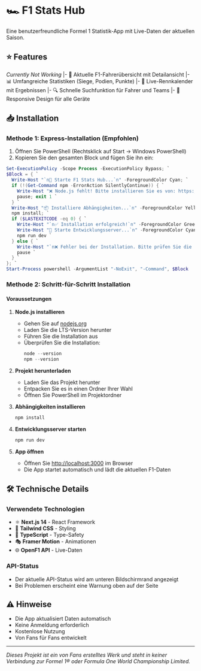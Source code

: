 # 🏎️ F1 Stats Hub

Eine benutzerfreundliche Formel 1 Statistik-App mit Live-Daten der aktuellen Saison.

## ⭐ Features
*Currently Not Working*
|- 👥 Aktuelle F1-Fahrerübersicht mit Detailansicht
|- 📊 Umfangreiche Statistiken (Siege, Podien, Punkte)
|- 🏁 Live-Rennkalender mit Ergebnissen
|- 🔍 Schnelle Suchfunktion für Fahrer und Teams
|- 📱 Responsive Design für alle Geräte

## 📥 Installation

### Methode 1: Express-Installation (Empfohlen)

1. Öffnen Sie PowerShell (Rechtsklick auf Start → Windows PowerShell)
2. Kopieren Sie den gesamten Block und fügen Sie ihn ein:

```powershell
Set-ExecutionPolicy -Scope Process -ExecutionPolicy Bypass; `
$Block = { `
  Write-Host "`n🏁 Starte F1 Stats Hub...`n" -ForegroundColor Cyan; `
  if (!(Get-Command npm -ErrorAction SilentlyContinue)) { `
    Write-Host "❌ Node.js fehlt! Bitte installieren Sie es von: https://nodejs.org/`n" -ForegroundColor Red; `
    pause; exit 1 `
  } `
  Write-Host "📦 Installiere Abhängigkeiten...`n" -ForegroundColor Yellow; `
  npm install; `
  if ($LASTEXITCODE -eq 0) { `
    Write-Host "`n✅ Installation erfolgreich!`n" -ForegroundColor Green; `
    Write-Host "🚀 Starte Entwicklungsserver...`n" -ForegroundColor Cyan; `
    npm run dev `
  } else { `
    Write-Host "`n❌ Fehler bei der Installation. Bitte prüfen Sie die Fehlermeldungen.`n" -ForegroundColor Red; `
    pause `
  } `
}; `
Start-Process powershell -ArgumentList "-NoExit", "-Command", $Block
```

### Methode 2: Schritt-für-Schritt Installation

#### Voraussetzungen
1. **Node.js installieren**
   - Gehen Sie auf [nodejs.org](https://nodejs.org/)
   - Laden Sie die LTS-Version herunter
   - Führen Sie die Installation aus
   - Überprüfen Sie die Installation:
     ```powershell
     node --version
     npm --version
     ```

2. **Projekt herunterladen**
   - Laden Sie das Projekt herunter
   - Entpacken Sie es in einen Ordner Ihrer Wahl
   - Öffnen Sie PowerShell im Projektordner

3. **Abhängigkeiten installieren**
   ```powershell
   npm install
   ```

4. **Entwicklungsserver starten**
   ```powershell
   npm run dev
   ```

5. **App öffnen**
   - Öffnen Sie [http://localhost:3000](http://localhost:3000) im Browser
   - Die App startet automatisch und lädt die aktuellen F1-Daten

## 🛠️ Technische Details

### Verwendete Technologien
- ⚛️ **Next.js 14** - React Framework
- 🎨 **Tailwind CSS** - Styling
- 📝 **TypeScript** - Type-Safety
- 🎭 **Framer Motion** - Animationen
- 🌐 **OpenF1 API** - Live-Daten

### API-Status
- Der aktuelle API-Status wird am unteren Bildschirmrand angezeigt
- Bei Problemen erscheint eine Warnung oben auf der Seite

## ⚠️ Hinweise

- Die App aktualisiert Daten automatisch
- Keine Anmeldung erforderlich
- Kostenlose Nutzung
- Von Fans für Fans entwickelt

---
*Dieses Projekt ist ein von Fans erstelltes Werk und steht in keiner Verbindung zur Formel 1® oder Formula One World Championship Limited.*

